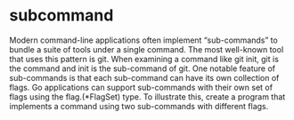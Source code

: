 # subcommand
Modern command-line applications often implement “sub-commands” to bundle a suite of tools under a single command. The most well-known tool that uses this pattern is git. When examining a command like git init, git is the command and init is the sub-command of git. One notable feature of sub-commands is that each sub-command can have its own collection of flags.  Go applications can support sub-commands with their own set of flags using the flag.(*FlagSet) type. To illustrate this, create a program that implements a command using two sub-commands with different flags.
